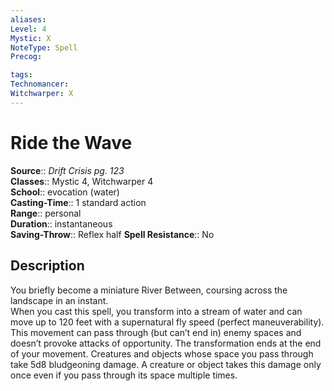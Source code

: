 ```yaml
---
aliases: 
Level: 4
Mystic: X
NoteType: Spell
Precog: 

tags: 
Technomancer: 
Witchwarper: X
---
```


# Ride the Wave

**Source**:: _Drift Crisis pg. 123_  
**Classes**:: Mystic 4, Witchwarper 4  
**School**:: evocation (water)  
**Casting-Time**:: 1 standard action  
**Range**:: personal  
**Duration**:: instantaneous  
**Saving-Throw**:: Reflex half
**Spell Resistance**:: No

## Description

You briefly become a miniature River Between, coursing across the landscape in an instant.  
When you cast this spell, you transform into a stream of water and can move up to 120 feet with a supernatural fly speed (perfect maneuverability). This movement can pass through (but can’t end in) enemy spaces and doesn’t provoke attacks of opportunity. The transformation ends at the end of your movement. Creatures and objects whose space you pass through take 5d8 bludgeoning damage. A creature or object takes this damage only once even if you pass through its space multiple times.
